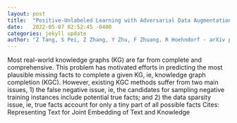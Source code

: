 ```yaml
---
layout: post
title:  "Positive-Unlabeled Learning with Adversarial Data Augmentation for Knowledge Graph Completion"
date:   2022-05-07 02:52:45 -0400
categories: jekyll update
author: "Z Tang, S Pei, Z Zhang, Y Zhu, F Zhuang, R Hoehndorf - arXiv preprint arXiv , 2022"
---
```

Most real-world knowledge graphs (KG) are far from complete and comprehensive. This problem has motivated efforts in predicting the most plausible missing facts to complete a given KG, ie, knowledge graph completion (KGC). However, existing KGC methods suffer from two main issues, 1) the false negative issue, ie, the candidates for sampling negative training instances include potential true facts; and 2) the data sparsity issue, ie, true facts account for only a tiny part of all possible facts Cites: Representing Text for Joint Embedding of Text and Knowledge